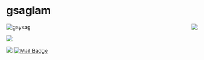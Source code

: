 # gsaglam

<img align='right' src="https://github-readme-stats.vercel.app/api?username=gaysag&show_icons=true">

<p align="left"> <img src="https://komarev.com/ghpvc/?username=gaysag" alt="gaysag" /> </p>

[![](https://img.shields.io/github/followers/cobanov?style=social)](https://www.github.com/cobanov)


[![](https://img.shields.io/badge/linkedin-%230077B5.svg?&style=for-the-badge&logo=linkedin&logoColor=white)](https://www.linkedin.com/in/mertcobanoglu/)
[![Mail Badge](https://img.shields.io/badge/gayesa@gmail.com-c14438?style=for-the-badge&logo=Gmail&logoColor=white&link=mailto:gayesa@gmail.com)](mailto:gayesa@gmail.com)
